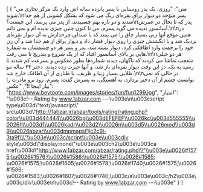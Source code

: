 [
  {
    "متن": "روزی، یک پدر روستایی با پسر پانزده ساله اش وارد یک مرکز تجاری می شوند.\\nپسر متوّجه دو دیوار براق نقره‌ای رنگ می شود که بشکل کشویی از هم جدا شدند و دو باره بهم چسبیدند، از پدر می پرسد، این چیست؟\\nپدر که تا بحال در عمرش آسانسور ندیده می گوید پسرم، من تا کنون چنین چیزی ندیده ام و نمی دانم.\\n\\nدر همین موقع آنها زنی بسیار چاق را می بینند که با صندلی چرخدارش به آن دیوار نقره‌ای نزدیک شد و با انگشتش چیزی را روی دیوار فشار داد و دیوار براق از هم جدا شد و آن زن خود را بزحمت وارد اطاقکی کرد، دیوار بسته شد، پدر و پسر هر دو چشمشان به شماره هایی بر بالای آسانسور افتاد که از یک شروع و بتدریج تا سی‌ رفت.\\n\\nهر دو خیلی‌ متعجب تماشا می کردند که ناگهان، دیدند شماره‌ها بطور معکوس و بسرعت کم شدند تا رسید به یک، در این وقت دیوار نقره‌ای باز شد، و آنها حیرت زده دیدند، دختر ۲۴ ساله مو طلایی بسیار زیبا و ظریف، با طنازی از آن اطاقک خارج شد.\\n\\nدر حالی که نمی توانست چشم از آن دختر بردارد، به آهستگی، به پسرش گفت: پسرم، زود برو مادرت را بیار اینجا !!",
    "عکس": "https://www.beytoote.com/images/stories/fun/fun1299.jpg",
    "امتیاز": "\\u003c!-- Rating by www.1abzar.com ---\\u003e\\n\\u003cscript type\\u003d\\\"text/javascript\\\" src\\u003d\\\"http://1abzar.ir/abzar/tools/rating/rating.php?color\\u003d444444\\u0026bg\\u003dEFEFEF\\u0026kc\\u003d555555\\u0026h\\u003d1\\u0026kadr\\u003d2\\u0026n\\u003d5\\u0026mod\\u003d9\\u0026abzar\\u003dmpmapsf1jc2c9i-3ta9f\\\"\\u003e\\u003c/script\\u003e\\u003cdiv style\\u003d\\\"display:none\\\"\\u003e\\u003ch2\\u003e\\u003ca href\\u003d\\\"http://www.1abzar.com/abzar/rating.php\\\"\\u003e\\u0026#1575;\\u0026#1576;\\u0026#1586;\\u0026#1575;\\u0026#1585; \\u0026#1575;\\u0026#1605;\\u0026#1578;\\u0026#1740;\\u0026#1575;\\u0026#1586; \\u0026#1583;\\u0026#1607;\\u0026#1740;\\u003c/a\\u003e\\u003c/h2\\u003e\\u003c/div\\u003e\\n\\u003c!-- Rating by www.1abzar.com ---\\u003e"
  }
]
